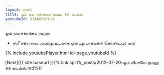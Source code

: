 ```yaml
---
layout: post
title: ஓம் நவ சக்ரங்கய நமஹ ௧௧ டைம்ஸ்
youtubeId: X1Ab0YbfLz4
---
```

 
 
 ஓம் நவ சக்ரங்கய நமஹ  
 
 -  ஸ்ரீ சக்ராவை அவரது உடலாக ஒன்பது பாகங்கள் கொண்டவர் யார் 
 
  
 
  
 
 
 
 
 
 


{% include youtubePlayer.html id=page.youtubeId %}
 
[Next]({{ site.baseurl }}{% link  split1/_posts/2013-07-20-ஓம் விபாவே நமஹ ௧௧ டைம்ஸ்.md%})
 
